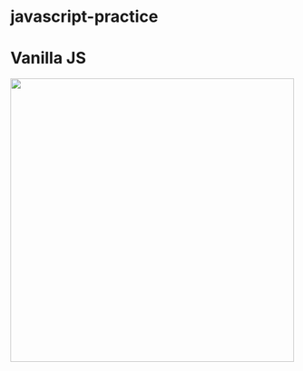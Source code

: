 # javascript-practice

<h1>Vanilla JS</h1>
<img style="width: 500px; height: 500px;" src="https://upload.wikimedia.org/wikipedia/commons/thumb/9/99/Unofficial_JavaScript_logo_2.svg/1200px-Unofficial_JavaScript_logo_2.svg.png">

